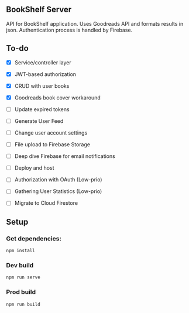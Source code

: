 ## BookShelf Server

API for BookShelf application. Uses Goodreads API and formats results in json. Authentication process is handled by Firebase.

## To-do

- [x] Service/controller layer
- [x] JWT-based authorization
- [x] CRUD with user books
- [x] Goodreads book cover workaround

- [ ] Update expired tokens
- [ ] Generate User Feed
- [ ] Change user account settings
- [ ] File upload to Firebase Storage
- [ ] Deep dive Firebase for email notifications
- [ ] Deploy and host
- [ ] Authorization with OAuth (Low-prio)
- [ ] Gathering User Statistics (Low-prio)
- [ ] Migrate to Cloud Firestore

## Setup

### Get dependencies:

```
npm install
```

### Dev build

```
npm run serve
```

### Prod build

```
npm run build
```
